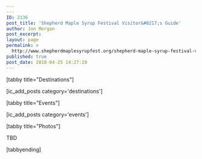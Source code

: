 ```yaml
---
---
ID: 2136
post_title: 'Shepherd Maple Syrup Festival Visitor&#8217;s Guide'
author: Jon Morgan
post_excerpt:
layout: page
permalink: >
  http://www.shepherdmaplesyrupfest.org/shepherd-maple-syrup-festival-visitors-guide/
published: true
post_date: 2018-04-25 14:27:19
---
```

[tabby title="Destinations"]

[ic_add_posts category='destinations']

[tabby title="Events"]

[ic_add_posts category='events']

[tabby title="Photos"]

TBD

[tabbyending]